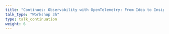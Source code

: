 ```yaml
---
title: "Continues: Observability with OpenTelemetry: From Idea to Insight"
talk_type: "Workshop 3h"
type: talk_continuation
weight: 6
---
```


